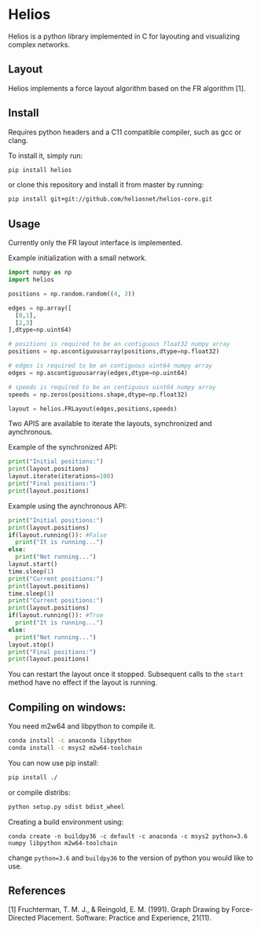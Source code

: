 # Helios

Helios is a python library implemented in C for layouting and visualizing complex networks.

## Layout

Helios implements a force layout algorithm based on the FR algorithm [1].

## Install

Requires python headers and a C11 compatible compiler, such as gcc or clang.

To install it, simply run:

```bash
pip install helios
```

or clone this repository and install it from master by running:

```bash
pip install git+git://github.com/heliosnet/helios-core.git
```
## Usage

Currently only the FR layout interface is implemented.

Example initialization with a small network.  

```python
import numpy as np
import helios

positions = np.random.random((4, 3))

edges = np.array([
  [0,1],
  [2,3]
],dtype=np.uint64)

# positions is required to be an contiguous float32 numpy array
positions = np.ascontiguousarray(positions,dtype=np.float32)

# edges is required to be an contiguous uint64 numpy array
edges = np.ascontiguousarray(edges,dtype=np.uint64)

# speeds is required to be an contiguous uint64 numpy array
speeds = np.zeros(positions.shape,dtype=np.float32)

layout = helios.FRLayout(edges,positions,speeds)
```

Two APIS are available to iterate the layouts, synchronized and aynchronous.

Example of the synchronized API:

```python 
print("Initial positions:")
print(layout.positions)
layout.iterate(iterations=100)
print("Final positions:")
print(layout.positions)
```

Example using the aynchronous API:

```python
print("Initial positions:")
print(layout.positions)
if(layout.running()): #False
  print("It is running...")
else:
  print("Not running...")
layout.start()
time.sleep(1)
print("Current positions:")
print(layout.positions)
time.sleep(1)
print("Current positions:")
print(layout.positions)
if(layout.running()): #True
  print("It is running...")
else:
  print("Not running...")
layout.stop()
print("Final positions:")
print(layout.positions)
```
You can restart the layout once it stopped. Subsequent calls to the `start` method have no effect if the layout is running.


## Compiling on windows:

You need m2w64 and libpython to compile it.
```bash
conda install -c anaconda libpython
conda install -c msys2 m2w64-toolchain
```

You can now use pip install:

```bash
pip install ./
```
or compile distribs: 

```bash
python setup.py sdist bdist_wheel
```

Creating a build environment using:
```
conda create -n buildpy36 -c default -c anaconda -c msys2 python=3.6 numpy libpython m2w64-toolchain 
```

change `python=3.6` and `buildpy36` to the version of python you would like to use.



## References

[1] Fruchterman, T. M. J., & Reingold, E. M. (1991). Graph Drawing by Force-Directed Placement. Software: Practice and Experience, 21(11).
